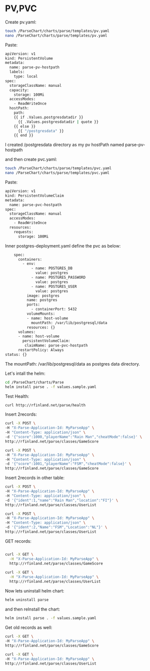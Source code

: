 # PV,PVC
Create pv.yaml:
```bash
touch /ParseChart/charts/parse/templates/pv.yaml
nano /ParseChart/charts/parse/templates/pv.yaml
```
Paste:
```bash
apiVersion: v1
kind: PersistentVolume
metadata:
  name: parse-pv-hostpath
  labels:
    type: local
spec:
  storageClassName: manual
  capacity:
    storage: 100Mi
  accessModes:
    - ReadWriteOnce
  hostPath:
    path: 
    {{ if .Values.postgresdatadir }}
      {{ .Values.postgresdatadir | quote }}
    {{ else }}
      {{ "/postgresdata" }}
    {{ end }}
```
	
I created /postgresdata directory as my pv hostPath named parse-pv-hostpath

and then create pvc.yaml:
```bash
touch /ParseChart/charts/parse/templates/pvc.yaml
nano /ParseChart/charts/parse/templates/pvc.yaml
```
Paste:
```bash
apiVersion: v1
kind: PersistentVolumeClaim
metadata:
  name: parse-pvc-hostpath
spec:
  storageClassName: manual
  accessModes:
    - ReadWriteOnce
  resources:
    requests:
      storage: 100Mi
```

Inner postgres-deployment.yaml define the pvc as below:
```bash
    spec:
      containers:
        - env:
            - name: POSTGRES_DB
              value: postgres
            - name: POSTGRES_PASSWORD
              value: postgres
            - name: POSTGRES_USER
              value: postgres
          image: postgres
          name: postgres
          ports:
            - containerPort: 5432
          volumeMounts:
          - name: host-volume
            mountPath: /var/lib/postgresql/data
          resources: {}
      volumes:
      - name: host-volume
        persistentVolumeClaim:
         claimName: parse-pvc-hostpath
      restartPolicy: Always
status: {}
```
The mountPath: /var/lib/postgresql/data as postgres data directory.

Let's intall the helm:
```bash
cd /ParseChart/charts/Parse
helm install parse . -f values.sample.yaml
```

Test Health:
```bash
curl http://rfinland.net/parse/health
```
Insert 2records:
```bash
curl -X POST \
-H "X-Parse-Application-Id: MyParseApp" \
-H "Content-Type: application/json" \
-d '{"score":1000,"playerName":"Rain Man","cheatMode":false}' \
http://rfinland.net/parse/classes/GameScore

curl -X POST \
-H "X-Parse-Application-Id: MyParseApp" \
-H "Content-Type: application/json" \
-d '{"score":1001,"playerName":"FSM","cheatMode":false}' \
http://rfinland.net/parse/classes/GameScore
```

Insert 2records in other table:
```bash
curl -X POST \
-H "X-Parse-Application-Id: MyParseApp" \
-H "Content-Type: application/json" \
-d '{"ident":1,"name":"Rain Man","location":"FI"}' \
http://rfinland.net/parse/classes/UserList

curl -X POST \
-H "X-Parse-Application-Id: MyParseApp" \
-H "Content-Type: application/json" \
-d '{"ident":2,"Name":"FSM","Location":"NL"}' \
http://rfinland.net/parse/classes/UserList

```
GET records:
```bash

curl -X GET \
  -H "X-Parse-Application-Id: MyParseApp" \
  http://rfinland.net/parse/classes/GameScore
  
curl -X GET \
  -H "X-Parse-Application-Id: MyParseApp" \
  http://rfinland.net/parse/classes/UserList
 ``` 
  
Now lets uninstall helm chart:
```bash
helm uninstall parse
```
and then reInstall the chart:
```bash
helm install parse . -f values.sample.yaml
```
Get old records as well:
```bash
curl -X GET \
-H "X-Parse-Application-Id: MyParseApp" \
http://rfinland.net/parse/classes/GameScore
  
curl -X GET \
-H "X-Parse-Application-Id: MyParseApp" \
http://rfinland.net/parse/classes/UserList
  
  ```